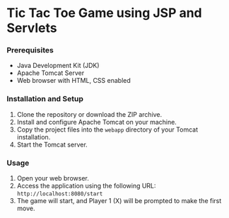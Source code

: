 # Tic Tac Toe Game using JSP and Servlets

### Prerequisites

- Java Development Kit (JDK)
- Apache Tomcat Server
- Web browser with HTML, CSS enabled

### Installation and Setup

1. Clone the repository or download the ZIP archive.
2. Install and configure Apache Tomcat on your machine.
3. Copy the project files into the `webapp` directory of your Tomcat installation.
4. Start the Tomcat server.

### Usage

1. Open your web browser.
2. Access the application using the following URL: `http://localhost:8080/start`
3. The game will start, and Player 1 (X) will be prompted to make the first move.

   
